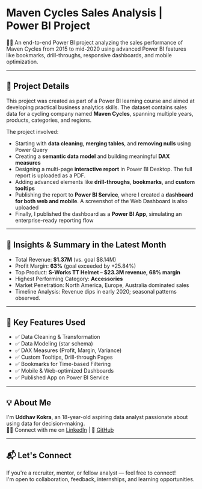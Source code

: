 # Maven Cycles Sales Analysis | Power BI Project

🚴‍♂️ An end-to-end Power BI project analyzing the sales performance of Maven Cycles from 2015 to mid-2020 using advanced Power BI features like bookmarks, drill-throughs, responsive dashboards, and mobile optimization.

---

## 📁 Project Details 

This project was created as part of a Power BI learning course and aimed at developing practical business analytics skills. The dataset contains sales data for a cycling company named **Maven Cycles**, spanning multiple years, products, categories, and regions.

The project involved:
- Starting with **data cleaning**, **merging tables**, and **removing nulls** using Power Query
- Creating a **semantic data model** and building meaningful **DAX measures**
- Designing a multi-page **interactive report** in Power BI Desktop. The full report is uploaded as a PDF.
- Adding advanced elements like **drill-throughs**, **bookmarks**, and **custom tooltips**
- Publishing the report to **Power BI Service**, where I created a **dashboard for both web and mobile**. A screenshot of the Web Dashboard is also uploaded
- Finally, I published the dashboard as a **Power BI App**, simulating an enterprise-ready reporting flow

---

## 🧠 Insights & Summary in the Latest Month

- Total Revenue: **$1.37M** (vs. goal $8.14M)
- Profit Margin: **63%** (goal exceeded by +25.84%)
- Top Product: **S-Works TT Helmet – $23.3M revenue, 68% margin**
- Highest Performing Category: **Accessories**
- Market Penetration: North America, Europe, Australia dominated sales
- Timeline Analysis: Revenue dips in early 2020; seasonal patterns observed.

---

## 🔧 Key Features Used

- ✅ Data Cleaning & Transformation
- ✅ Data Modeling (star schema)
- ✅ DAX Measures (Profit, Margin, Variance)
- ✅ Custom Tooltips, Drill-through Pages
- ✅ Bookmarks for Time-based Filtering
- ✅ Mobile & Web-optimized Dashboards
- ✅ Published App on Power BI Service

---

## 💡 About Me

I'm **Uddhav Kokra**, an 18-year-old aspiring data analyst passionate about using data for decision-making.  
🧑‍💻 Connect with me on [LinkedIn](https://www.linkedin.com/in/uddhavkokra) | 🐙 [GitHub](https://github.com/Ukvk1718)

---

## 📬 Let's Connect

If you're a recruiter, mentor, or fellow analyst — feel free to connect!  
I'm open to collaboration, feedback, internships, and learning opportunities.
